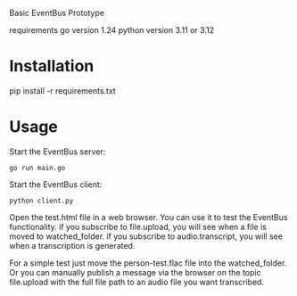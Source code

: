 Basic EventBus Prototype

requirements
go version 1.24
python version 3.11 or 3.12

# Installation
pip install -r requirements.txt

# Usage
Start the EventBus server:
```
go run main.go
```
Start the EventBus client:
```
python client.py
```


Open the test.html file in a web browser.
You can use it to test the EventBus functionality.
if you subscribe to file.upload, you will see when a file is moved to watched_folder.
if you subscribe to audio.transcript, you will see when a transcription is generated.

For a simple test just move the person-test.flac file into the watched_folder.
Or you can manually publish a message via the browser on the topic file.upload
with the full file path to an audio file you want transcribed.
